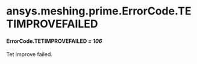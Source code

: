 <a id="ansys-meshing-prime-errorcode-tetimprovefailed"></a>

# ansys.meshing.prime.ErrorCode.TETIMPROVEFAILED

<a id="ansys.meshing.prime.ErrorCode.TETIMPROVEFAILED"></a>

#### ErrorCode.TETIMPROVEFAILED *= 106*

Tet improve failed.

<!-- !! processed by numpydoc !! -->
